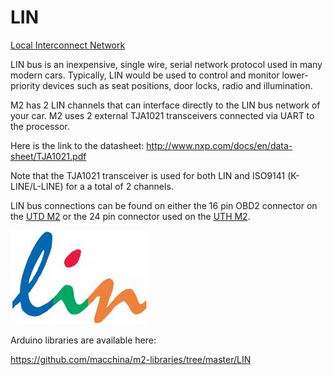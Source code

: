 LIN
===

[Local Interconnect Network](https://en.wikipedia.org/wiki/Local_Interconnect_Network)

LIN bus is an inexpensive, single wire, serial network protocol used in many modern cars. Typically, LIN would be used to control and monitor lower-priority devices such as seat positions, door locks, radio and illumination.

M2 has 2 LIN channels that can interface directly to the LIN bus network of your car. M2 uses 2 external TJA1021 transceivers connected via UART to the processor.

Here is the link to the datasheet: http://www.nxp.com/docs/en/data-sheet/TJA1021.pdf

Note that the TJA1021 transceiver is used for both LIN and ISO9141 (K-LINE/L-LINE) for a a total of 2 channels.

LIN bus connections can be found on either the 16 pin OBD2 connector on the [UTD M2](http://docs.macchina.cc/m2/overview/utd-under-dash.html) or the 24 pin connector used on the [UTH M2](http://docs.macchina.cc/m2/overview/uth-under-hood.html).

<img src="/images/LIN_Logo_0114b.jpg" width="220" />

Arduino libraries are available here:

https://github.com/macchina/m2-libraries/tree/master/LIN
